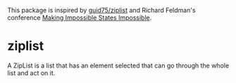This package is inspired by [guid75/ziplist](https://package.elm-lang.org/packages/guid75/ziplist/latest/) and Richard Feldman's conference [Making Impossible States Impossible](https://www.youtube.com/watch?v=IcgmSRJHu_8).


# ziplist

A ZipList is a list that has an element selected that can go through the whole list and act on it.
